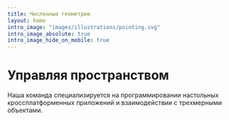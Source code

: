 ```yaml
---
title: Численные геометрии
layout: home
intro_image: "images/illustrations/pointing.svg"
intro_image_absolute: true
intro_image_hide_on_mobile: true
---
```


# Управляя пространством

Наша команда специализируется на программировании настольных кроссплатформенных приложений и взаимодействии с трехмерными объектами.

